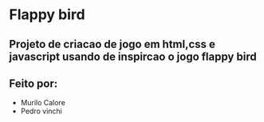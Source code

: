 # Flappy bird
## Projeto de criacao de jogo em html,css e javascript usando de inspircao o jogo flappy bird

## Feito por:
 - Murilo Calore
 - Pedro vinchi
